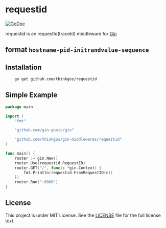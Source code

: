 # requestid

[![GoDoc](https://godoc.org/github.com/thinkgos/gin-middlewares/requestid?status.svg)](https://godoc.org/github.com/thinkgos/gin-middlewares/requestid)

requestid is an requestId(traceId) middleware for [Gin](https://github.com/gin-gonic/gin)

## format `hostname-pid-initrandvalue-sequence`

## Installation

```bash
    go get github.com/thinkgos/requestid
```

## Simple Example

```Go
package main

import (
	"fmt"

	"github.com/gin-gonic/gin"

	"github.com/thinkgos/gin-middlewares/requestid"
)

func main() {
	router := gin.New()
	router.Use(requestid.RequestID)
	router.GET("/", func(c *gin.Context) {
		fmt.Println(requestid.FromRequestID(c))
	})
	router.Run(":8080")
}
```

## License

This project is under MIT License. See the [LICENSE](LICENSE) file for the full license text.
